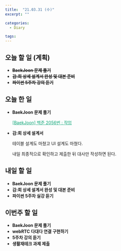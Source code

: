 ```yaml
---
title:  "21.03.31 (수)"
excerpt: ""

categories:
  - Diary

tags:
---
```


## 오늘 할 일 (계획)

- **~~BaekJoon 문제 풀기~~**
- ~~**감:회 상세 설계서 완성 및 대본 준비**~~
- ~~**파이썬 5주차 강의 듣기**~~


## 오늘 한 일

- **BaekJoon 문제 풀기**

  <a href="https://nam-ki-bok.github.io/baekjoon/Baek_2056/" style="color:#0FA678" target="_blank">[BaekJoon] 백준 2056번 : 작업</a>

- **감:회 상세 설계서**

  테이블 설계도 마쳤고 UI 설계도 마쳤다.

  내일 최종적으로 확인하고 제출한 뒤 대사만 작성하면 된다.


##  내일 할 일

- **BaekJoon 문제 풀기**
- **감:회 상세 설계서 완성 및 대본 준비**
- **파이썬 5주차 실강 듣기**

## 이번주 할 일

- **BaekJoon 문제 풀기**
- **webRTC 다대다 연결 구현하기**
- **5주차 강의 듣기**
- **생활재테크 과제 제출**

<br>